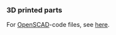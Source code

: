 ### 3D printed parts

For [OpenSCAD](http://openscad.org/)-code files, see [here](https://github.com/teuler/hexbotling/tree/main/code/openscad).
